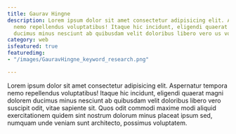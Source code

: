```yaml
---
title: Gaurav Hingne
description: Lorem ipsum dolor sit amet consectetur adipisicing elit. Aspernatur tempora
  nemo repellendus voluptatibus! Itaque hic incidunt, eligendi quaerat magni dolorem
  ducimus minus nesciunt ab quibusdam velit doloribus libero vero us voluptatem.
category: web
isfeatured: true
featuredimg:
- "/images/GauravHingne_keyword_research.png"

---
```

Lorem ipsum dolor sit amet consectetur adipisicing elit. Aspernatur tempora nemo repellendus voluptatibus! Itaque hic incidunt, eligendi quaerat magni dolorem ducimus minus nesciunt ab quibusdam velit doloribus libero vero suscipit odit, vitae sapiente sit. Quos odit commodi maxime modi aliquid exercitationem quidem sint nostrum dolorum minus placeat ipsum sed, numquam unde veniam sunt architecto, possimus voluptatem.